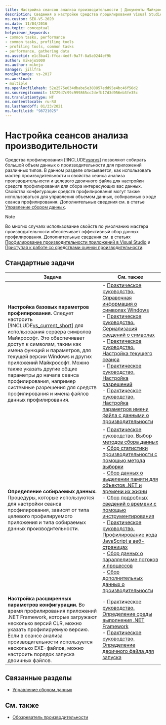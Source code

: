 ```yaml
---
title: Настройка сеансов анализа производительности | Документы Майкрософт
description: Сведения о настройке Средства профилирования Visual Studio для получения нужных данных о производительности. В этой статье перечислены распространенные задачи и приведены ссылки на них.
ms.custom: SEO-VS-2020
ms.date: 11/04/2016
ms.topic: conceptual
helpviewer_keywords:
- common tasks, performance
- common tasks, profiling tools
- profiling tools, common tasks
- performance, gathering data
ms.assetid: e1c3ba41-ffca-4edf-9a7f-8a5a9244ef9b
author: mikejo5000
ms.author: mikejo
manager: jillfra
monikerRange: vs-2017
ms.workload:
- multiple
ms.openlocfilehash: 52e2575e034dbabe5e380857edd95e4bc46f56d2
ms.sourcegitcommit: 18729d7c99c999865cc2defb17d3d956eb3fe35c
ms.translationtype: HT
ms.contentlocale: ru-RU
ms.lasthandoff: 01/23/2021
ms.locfileid: "98721025"
---
```

# <a name="configure-performance-sessions"></a>Настройка сеансов анализа производительности
Средства профилирования [!INCLUDE[vsprvs](../code-quality/includes/vsprvs_md.md)] позволяют собирать большой объем данных о производительности для приложений различных типов. В данном разделе описывается, как использовать мастер производительности и свойства сеанса анализа производительности и целевого двоичного файла для настройки средств профилирования для сбора интересующих вас данных. Свойства конфигурации средств профилирования могут также использоваться для управления объемом данных, собираемых в ходе сеанса профилирования. Дополнительные сведения см. в статье [Управление сбором данных](../profiling/controlling-data-collection.md).

> [!NOTE]
> Во многих случаях использование свойств по умолчанию мастера производительности обеспечивает эффективный сбор данных профилирования. Дополнительные сведения см. в статьях [Профилирование производительности приложений в Visual Studio](../profiling/beginners-guide-to-performance-profiling.md) и [Приступая к работе со средствами оценки производительности](../profiling/getting-started-with-performance-tools.md).

## <a name="common-tasks"></a>Стандартные задачи

| Задача | См. также |
| - | - |
| **Настройка базовых параметров профилирования.** Следует настроить [!INCLUDE[vs_current_short](../code-quality/includes/vs_current_short_md.md)] для использования сервера символов Майкрософт. Это обеспечивает доступ к символам, таким как имена функций и параметров, для текущей версии Windows и других приложений Майкрософт. Можно также указать другие общие параметры до начала сеанса профилирования, например системные разрешения для средств профилирования и имена файлов данных профилирования. | -   [Практическое руководство. Справочная информация о символах Windows](../profiling/how-to-reference-windows-symbol-information.md)<br />-   [Практическое руководство. Сериализация сведений о символах](../profiling/how-to-serialize-symbol-information.md)<br />-   [Практическое руководство. Настройка текущего сеанса](../profiling/how-to-set-the-current-session.md)<br />-   [Практическое руководство. Настройка разрешений](../profiling/how-to-set-permissions.md)<br />-   [Практическое руководство. Настройка параметров имени файла с данными о производительности](../profiling/how-to-set-performance-data-file-name-options.md) |
| **Определение собираемых данных.** Процедуры, которые используются для настройки сеанса профилирования, зависят от типа целевого профилируемого приложения и типа собираемых данных производительности. | -   [Практическое руководство. Выбор методов сбора данных](../profiling/how-to-choose-collection-methods.md)<br />-   [Сбор статистики производительности с помощью метода выборки](../profiling/collecting-performance-statistics-by-using-sampling.md)<br />-   [Сбор данных о выделении памяти для объектов .NET и времени их жизни](../profiling/collecting-dotnet-memory-allocation-and-lifetime-data.md)<br />-   [Сбор подробных сведений о времени с помощью инструментирования](../profiling/collecting-detailed-timing-data-by-using-instrumentation.md)<br />-   [Практическое руководство. Профилирование кода JavaScript в веб-страницах](../profiling/how-to-profile-javascript-code-in-web-pages.md)<br />-   [Сбор данных о параллелизме потоков и процессов](../profiling/collecting-thread-and-process-concurrency-data.md)<br />-   [Сбор дополнительных данных о производительности](../profiling/collecting-additional-performance-data.md) |
| **Настройка расширенных параметров конфигурации.** Во время профилирования приложений .NET Framework, которые загружают несколько версий CLR, можно указать профилируемую версию. Если в сеансе анализа производительности используется несколько EXE-файлов, можно настроить порядок запуска двоичных файлов. | -   [Практическое руководство. Определение среды выполнения .NET Framework](../profiling/how-to-specify-the-dotnet-framework-runtime.md)<br />-   [Практическое руководство. Определение двоичного файла для запуска](../profiling/how-to-specify-the-binary-to-start.md) |

## <a name="related-sections"></a>Связанные разделы
- [Управление сбором данных](../profiling/controlling-data-collection.md)

## <a name="see-also"></a>См. также
- [Обозреватель производительности](../profiling/performance-explorer.md)

